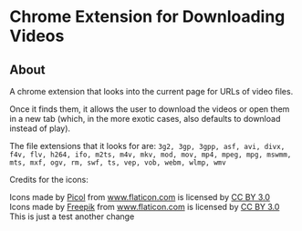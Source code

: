 # Chrome Extension for Downloading Videos

## About
A chrome extension that looks into the current page for URLs of video files.

Once it finds them, it allows the user to download the videos or open them in
a new tab (which, in the more exotic cases, also defaults to download
instead of play).

The file extensions that it looks for are:
`3g2, 3gp, 3gpp, asf, avi, divx, f4v, flv,
h264, ifo, m2ts, m4v, mkv, mod, mov, mp4,
mpeg, mpg, mswmm, mts, mxf, ogv, rm, swf,
ts, vep, vob, webm, wlmp, wmv`


Credits for the icons:
<div>Icons made by <a href="http://www.flaticon.com/authors/picol" title="Picol">Picol</a> from <a href="http://www.flaticon.com" title="Flaticon">www.flaticon.com</a>             is licensed by <a href="http://creativecommons.org/licenses/by/3.0/" title="Creative Commons BY 3.0">CC BY 3.0</a></div>
<div>Icons made by <a href="http://www.flaticon.com/authors/freepik" title="Freepik">Freepik</a> from <a href="http://www.flaticon.com" title="Flaticon">www.flaticon.com</a>             is licensed by <a href="http://creativecommons.org/licenses/by/3.0/" title="Creative Commons BY 3.0">CC BY 3.0</a></div>
This is just a test
another change
